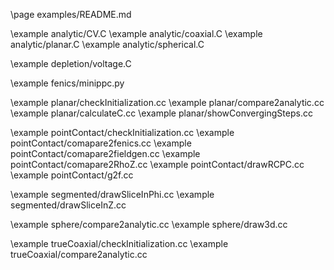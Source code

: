\page examples/README.md

\example analytic/CV.C
\example analytic/coaxial.C
\example analytic/planar.C
\example analytic/spherical.C

\example depletion/voltage.C

\example fenics/minippc.py

\example planar/checkInitialization.cc
\example planar/compare2analytic.cc
\example planar/calculateC.cc
\example planar/showConvergingSteps.cc

\example pointContact/checkInitialization.cc
\example pointContact/comapare2fenics.cc
\example pointContact/comapare2fieldgen.cc
\example pointContact/comapare2RhoZ.cc
\example pointContact/drawRCPC.cc
\example pointContact/g2f.cc

\example segmented/drawSliceInPhi.cc
\example segmented/drawSliceInZ.cc

\example sphere/compare2analytic.cc
\example sphere/draw3d.cc

\example trueCoaxial/checkInitialization.cc
\example trueCoaxial/compare2analytic.cc

